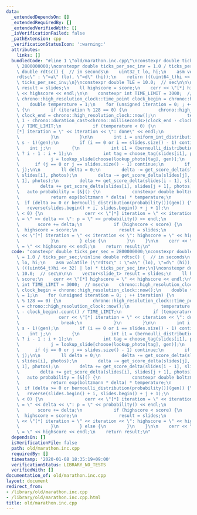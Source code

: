 ```yaml
---
data:
  _extendedDependsOn: []
  _extendedRequiredBy: []
  _extendedVerifiedWith: []
  _isVerificationFailed: false
  _pathExtension: cpp
  _verificationStatusIcon: ':warning:'
  attributes:
    links: []
  bundledCode: "#line 1 \"old/marathon.inc.cpp\"\nconstexpr double ticks_per_sec =\
    \ 2800000000;\nconstexpr double ticks_per_sec_inv = 1.0 / ticks_per_sec;\ninline\
    \ double rdtsc() {  // in seconds\n    uint32_t lo, hi;\n    asm volatile (\"\
    rdtsc\" : \"=a\" (lo), \"=d\" (hi));\n    return (((uint64_t)hi << 32) | lo) *\
    \ ticks_per_sec_inv;\n}\nconstexpr double TLE = 10.0;  // sec\n\n\n    vector<slide_t>\
    \ result = slides;\n    ll highscore = score;\n    cerr << \"[*] highscore = \"\
    \ << highscore << endl;\n\n    constexpr int TIME_LIMIT = 3000;  // msec\n   \
    \ chrono::high_resolution_clock::time_point clock_begin = chrono::high_resolution_clock::now();\n\
    \    double temperature = 1;\n    for (unsigned iteration = 0; ; ++ iteration)\
    \ {\n        if (iteration % 128 == 0) {\n            chrono::high_resolution_clock::time_point\
    \ clock_end = chrono::high_resolution_clock::now();\n            temperature =\
    \ 1 - chrono::duration_cast<chrono::milliseconds>(clock_end - clock_begin).count()\
    \ / TIME_LIMIT;\n            if (temperature < 0) {\n                cerr << \"\
    [*] iteration = \" << iteration << \": done\" << endl;\n                break;\n\
    \            }\n        }\n\n        int i = uniform_int_distribution<int>(0,\
    \ s - 1)(gen);\n        if (i == 0 or i == slides.size() - 1) continue;\n    \
    \    int j;\n        {\n            int i1 = (bernoulli_distribution(0.5)(gen)\
    \ ? i - 1 : i + 1);\n            int tag = choose_tag(slides[i1], photos, gen);\n\
    \            j = lookup_slide[choose(lookup_photo[tag], gen)];\n        }\n  \
    \      if (j == 0 or j == slides.size() - 1) continue;\n        if (i > j) swap(i,\
    \ j);\n\n        ll delta = 0;\n        delta -= get_score_delta(slides[i - 1],\
    \ slides[i], photos);\n        delta -= get_score_delta(slides[j], slides[j +\
    \ 1], photos);\n        delta += get_score_delta(slides[i - 1], slides[j], photos);\n\
    \        delta += get_score_delta(slides[i], slides[j + 1], photos);\n\n     \
    \   auto probability = [&]() {\n            constexpr double boltzmann = 3;\n\
    \            return exp(boltzmann * delta) * temperature;\n        };\n      \
    \  if (delta >= 0 or bernoulli_distribution(probability())(gen)) {\n         \
    \   reverse(slides.begin() + i, slides.begin() + j + 1);\n            if (delta\
    \ < 0) {\n                cerr << \"[*] iteration = \" << iteration << \": delta\
    \ = \" << delta << \": p = \" << probability() << endl;\n            }\n     \
    \       score += delta;\n            if (highscore < score) {\n              \
    \  highscore = score;\n                result = slides;\n                cerr\
    \ << \"[*] iteration = \" << iteration << \": highscore = \" << highscore << endl;\n\
    \            }\n        } else {\n        }\n    }\n\n    cerr << \"[*] highscore\
    \ = \" << highscore << endl;\n    return result;\n"
  code: "constexpr double ticks_per_sec = 2800000000;\nconstexpr double ticks_per_sec_inv\
    \ = 1.0 / ticks_per_sec;\ninline double rdtsc() {  // in seconds\n    uint32_t\
    \ lo, hi;\n    asm volatile (\"rdtsc\" : \"=a\" (lo), \"=d\" (hi));\n    return\
    \ (((uint64_t)hi << 32) | lo) * ticks_per_sec_inv;\n}\nconstexpr double TLE =\
    \ 10.0;  // sec\n\n\n    vector<slide_t> result = slides;\n    ll highscore =\
    \ score;\n    cerr << \"[*] highscore = \" << highscore << endl;\n\n    constexpr\
    \ int TIME_LIMIT = 3000;  // msec\n    chrono::high_resolution_clock::time_point\
    \ clock_begin = chrono::high_resolution_clock::now();\n    double temperature\
    \ = 1;\n    for (unsigned iteration = 0; ; ++ iteration) {\n        if (iteration\
    \ % 128 == 0) {\n            chrono::high_resolution_clock::time_point clock_end\
    \ = chrono::high_resolution_clock::now();\n            temperature = 1 - chrono::duration_cast<chrono::milliseconds>(clock_end\
    \ - clock_begin).count() / TIME_LIMIT;\n            if (temperature < 0) {\n \
    \               cerr << \"[*] iteration = \" << iteration << \": done\" << endl;\n\
    \                break;\n            }\n        }\n\n        int i = uniform_int_distribution<int>(0,\
    \ s - 1)(gen);\n        if (i == 0 or i == slides.size() - 1) continue;\n    \
    \    int j;\n        {\n            int i1 = (bernoulli_distribution(0.5)(gen)\
    \ ? i - 1 : i + 1);\n            int tag = choose_tag(slides[i1], photos, gen);\n\
    \            j = lookup_slide[choose(lookup_photo[tag], gen)];\n        }\n  \
    \      if (j == 0 or j == slides.size() - 1) continue;\n        if (i > j) swap(i,\
    \ j);\n\n        ll delta = 0;\n        delta -= get_score_delta(slides[i - 1],\
    \ slides[i], photos);\n        delta -= get_score_delta(slides[j], slides[j +\
    \ 1], photos);\n        delta += get_score_delta(slides[i - 1], slides[j], photos);\n\
    \        delta += get_score_delta(slides[i], slides[j + 1], photos);\n\n     \
    \   auto probability = [&]() {\n            constexpr double boltzmann = 3;\n\
    \            return exp(boltzmann * delta) * temperature;\n        };\n      \
    \  if (delta >= 0 or bernoulli_distribution(probability())(gen)) {\n         \
    \   reverse(slides.begin() + i, slides.begin() + j + 1);\n            if (delta\
    \ < 0) {\n                cerr << \"[*] iteration = \" << iteration << \": delta\
    \ = \" << delta << \": p = \" << probability() << endl;\n            }\n     \
    \       score += delta;\n            if (highscore < score) {\n              \
    \  highscore = score;\n                result = slides;\n                cerr\
    \ << \"[*] iteration = \" << iteration << \": highscore = \" << highscore << endl;\n\
    \            }\n        } else {\n        }\n    }\n\n    cerr << \"[*] highscore\
    \ = \" << highscore << endl;\n    return result;\n"
  dependsOn: []
  isVerificationFile: false
  path: old/marathon.inc.cpp
  requiredBy: []
  timestamp: '2020-01-08 18:35:19+09:00'
  verificationStatus: LIBRARY_NO_TESTS
  verifiedWith: []
documentation_of: old/marathon.inc.cpp
layout: document
redirect_from:
- /library/old/marathon.inc.cpp
- /library/old/marathon.inc.cpp.html
title: old/marathon.inc.cpp
---
```

